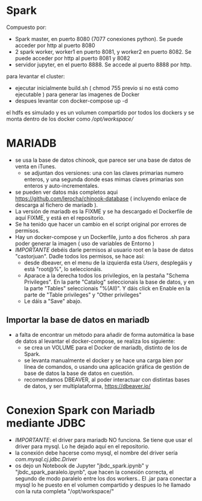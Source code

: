 # Spark

Compuesto por:

- Spark master, en puerto 8080 (7077 conexiones python). Se puede acceder por http al puerto 8080
- 2 spark worker, worker1 en puerto 8081, y worker2 en puerto 8082. Se puede acceder por http al puerto 8081 y 8082
- servidor jupyter, en el puerto 8888. Se accede al puerto 8888 por http.

para levantar el cluster:

- ejecutar inicialmente build.sh ( chmod 755  previo si no está como ejecutable )  para generar las imagenes de Docker
- despues levantar con docker-compose up -d


el hdfs es simulado y es un volumen compartido por todos los dockers y se monta dentro de los docker como */opt/workspace/*

# MARIADB

- se usa la base de datos chinook, que parece ser una base de datos de venta en iTunes.
  - se adjuntan dos versiones: una con las claves primarias numero enteros, y una segunda donde esas mimas claves primarias son enteros y auto-incrementales.
- se pueden ver datos más completos aqui  https://github.com/lerocha/chinook-database ( incluyendo enlace de descarga al fichero de mariadb ).
- La versión de mariadb es la FIXME y se ha descargado el Dockerfile de aquí FIXME, y está en el repositorio.
- Se ha tenido que hacer un cambio en el script original por errores de permisos.
- Hay un docker-compose y un Dockerfile, junto a dos ficheros .sh para poder generar la imagen ( uso de variables de Entorno )
- *IMPORTANTE* debéis darle permisos al usuario root en la base de datos "castorjuan". Dadle todos los permisos, se hace así:
   - desde dbeaver, en el menu de la izquierda esta *Users*, desplegáis y está "root@%", lo seleccionáis. 
   - Aparace a la derecha todos los privilegios, en la pestaña "Schema Privileges". En la parte "Catalog" seleccionais la base de datos, y en la parte "Tables" seleccionais "%(All)". Y dáis click en Enable en la parte de "Table privileges" y "Other privileges"
   - Le dáis a "Save" abajo.
   

## Importar la base de datos en mariadb

- a falta de encontrar un método para añadir de forma automática la base de datos al levantar el docker-compose, se realiza los siguiente:
  - se crea un VOLUME para el Docker de mariadb, distinto de los de Spark.
  - se levanta manualmente el docker y se hace una carga bien por línea de comandos, o usando una aplicación gráfica de gestión de base de datos la base de datos en cuestión.
  - recomendamos DBEAVER, al poder interactuar con distintas bases de datos, y ser multiplataforma, https://dbeaver.io/


# Conexion Spark con Mariadb mediante JDBC


- *IMPORTANTE*: el driver para mariadb NO funciona. Se tiene que usar el driver para mysql. Lo he dejado aquí en el repositorio.
- la conexión debe hacerse como mysql, el nombre del driver sería *com.mysql.cj.jdbc.Driver*
- os dejo un Notebook de Jupyter "jbdc_spark.ipynb" y "jbdc_spark_paralelo.ipynb", que hacen la conexión correcta, el segundo de modo paralelo entre los dos workers.. El .jar para conectar a mysql lo he puesto en el volumen compartido y despues lo he llamado con la ruta completa "/opt/workspace/"
